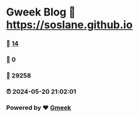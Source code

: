 # Gweek Blog :link: https://soslane.github.io 
### :page_facing_up: [14](https://soslane.github.io/tag.html) 
### :speech_balloon: 0 
### :hibiscus: 29258 
### :alarm_clock: 2024-05-20 21:02:01 
### Powered by :heart: [Gmeek](https://github.com/Meekdai/Gmeek)
